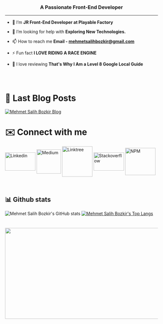 
<!--- ------------------------------------------------------------------------------------------------------------------------------------------------------------- -->
<!--- -- About ME  ----------------------------------------------------------------------------------------------------------------------------------------------- -->
<!--- ------------------------------------------------------------------------------------------------------------------------------------------------------------ -->
<h3 align="center">A Passionate Front-End Developer</h3> <hr/>


- 🌱 I’m **JR Front-End Developer at Playable Factory**

- 🤝 I’m looking for help with **Exploring New Technologies.**

- 📫 How to reach me **Email - mehmetsalihbozkir@gmail.com**

- ⚡ Fun fact **I LOVE RIDING A RACE ENGINE**
  
- 🚢 I love reviewing **That's Why I Am a Level 8 Google Local Guide**

<br><br>
# 📕 Last Blog Posts

[![Mehmet Salih Bozkir Blog](https://github-readme-medium.vercel.app/?username=mehmetsalihbozkir&limit=3&theme=nord)](https://medium.com/@mehmetsalihbozkir)

# ✉️ Connect with me
<p align="left">
<a href="https://www.linkedin.com/in/mehmet-salih-bozkır" target="_blank">
<img align="center" src="https://raw.githubusercontent.com/rahuldkjain/github-profile-readme-generator/master/src/images/icons/Social/linked-in-alt.svg" alt="Linkedin" height="60" width="100" /></a>
<a href="https://medium.com/@mehmetsalihbozkir" target="_blank">
<img align="center" src="https://upload.wikimedia.org/wikipedia/commons/thumb/e/ec/Medium_logo_Monogram.svg/768px-Medium_logo_Monogram.svg.png" width="80" alt="Medium" height="80"  /></a>
<a href="https://linktr.ee/MehmetSalihBozkir" target="_blank">
<img align="center" src="https://github.com/user-attachments/assets/9c53cdc4-2fb7-480f-8b04-ecc1443d3359" alt="Linktree" height="100" width="100" /></a>
<a href="https://stackoverflow.com/users/23094164/mehmet-salih-bozk%c4%b1r" target="_blank">
<img align="center" src="https://edent.github.io/SuperTinyIcons/images/svg/stackoverflow.svg" width="100" alt="Stackoverflow" height="60"  /></a>
<a href="https://www.npmjs.com/~mehmet_salih_bozkir" target="_blank">
<img align="center" src="https://cdn.worldvectorlogo.com/logos/npm-2.svg" width="100" alt="NPM" height="90"  /></a>
</a>
</p>
<br>

## 📊 Github stats
![Mehmet Salih Bozkir's GitHub stats](https://github-readme-stats.vercel.app/api?username=MehmetBozkir&show_icons=true&&include_all_commits=true&ring_color=703ee5&theme=dark&icon_color=703ee5)
[![Mehmet Salih Bozkir's Top Langs](https://github-readme-stats.vercel.app/api/top-langs/?username=MehmetBozkir&layout=compact&ring_color=703ee5&theme=dark&icon_color=703ee5&text_bold=true)](https://github.com/MehmetBozkir/github-readme-stats)


#

<img src="https://user-images.githubusercontent.com/74038190/225813708-98b745f2-7d22-48cf-9150-083f1b00d6c9.gif" width="2000" height="300" >
